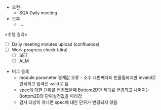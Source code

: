 - 오전
	- SQA Daily meeting
- 오후
	- ...

<수행 경과>
- [ ] Daily meeting minutes upload (confluence)
- [ ] Work progress check (Jira)
	- [ ] SET
	- [ ] ALM

- 버그 등록
	- module parameter 경계값 오류 - 소수 네번째자리 반올림되지만 invalid로 인식하고 입력은 valid로 됨
	- spec에 대한 단위를 변경했을때 Bottom2D만 제대로 변경되고 나머지는 Bottom2D의 단위설정값을 따라감
	- 검사 대상이 아니면 spec에 대한 단위가 변경되지 않음
